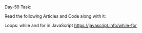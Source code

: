 Day-59 Task:

Read the following Articles and Code along with it:

Loops: while and for in JavaScript
https://javascript.info/while-for

